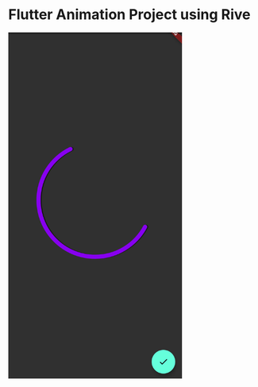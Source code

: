 <h1>Flutter Animation Project using Rive</h1>

<img src="https://github.com/tomkmangattu/flutter-rive-animation/blob/main/screenshots/screenshot1.jpg" width="350" title="hover text">
